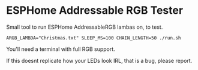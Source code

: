 ESPHome Addressable RGB Tester
==============================

Small tool to run ESPHome AddressableRGB lambas on, to test.

```
ARGB_LAMBDA="Christmas.txt" SLEEP_MS=100 CHAIN_LENGTH=50 ./run.sh
```

You'll need a terminal with full RGB support.

If this doesnt replicate how your LEDs look IRL, that is a bug, please report.
